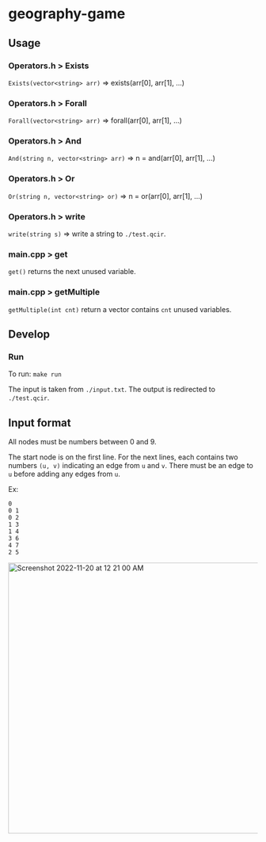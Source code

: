 # geography-game


## Usage

### Operators.h > Exists
`Exists(vector<string> arr)` => exists(arr[0], arr[1], ...)

### Operators.h > Forall
`Forall(vector<string> arr)` => forall(arr[0], arr[1], ...)

### Operators.h > And

`And(string n, vector<string> arr)` => n = and(arr[0], arr[1], ...)

### Operators.h > Or

`Or(string n, vector<string> or)` => n = or(arr[0], arr[1], ...)

### Operators.h > write

`write(string s)` => write a string to `./test.qcir`.

### main.cpp > get

`get()` returns the next unused variable.

### main.cpp > getMultiple

`getMultiple(int cnt)` return a vector contains `cnt` unused variables.

## Develop

### Run

To run: `make run`

The input is taken from `./input.txt`.
The output is redirected to `./test.qcir`.

## Input format

All nodes must be numbers between 0 and 9.

The start node is on the first line. For the next lines, each contains two numbers `(u, v)` indicating an edge from `u` and `v`. There must be an edge to `u` before adding any edges from `u`.

Ex:

```
0
0 1
0 2
1 3
1 4
3 6
4 7
2 5
```
<img width="547" alt="Screenshot 2022-11-20 at 12 21 00 AM" src="https://user-images.githubusercontent.com/81574365/202886968-a977f8d2-388b-4e7a-ac1f-1c175e10a702.png">

